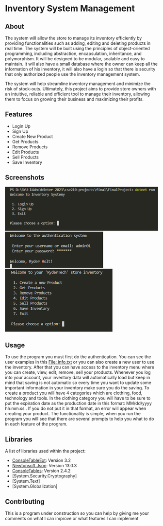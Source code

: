 # Inventory System Management

## About
The system will allow the store to manage its inventory efficiently by providing functionalities such as adding, editing and deleting products in real time. The system will be built using the principles of object-oriented programming, including abstraction, encapsulation, inheritance, and polymorphism. It will be designed to be modular, scalable and easy to maintain. It will also have a small database where the owner can keep all the information of his inventory, it will also have a login so that there is security that only authorized people use the inventory management system.

The system will help streamline inventory management and minimize the risk of stock-outs. Ultimately, this project aims to provide store owners with an intuitive, reliable and efficient tool to manage their inventory, allowing them to focus on growing their business and maximizing their profits.

## Features
* Login Up
* Sign Up
* Create New Product
* Get Products
* Remove Products
* Edit Products
* Sell Products
* Save Inventory

## Screenshots
![Authentication](images/Login.png)
![Login](images/Login_2.png)
![Main Menu](images/Main_menu.png)

## Usage
To use the program you must first do the authentication. You can see the user examples in this [File: info.txt](info.txt) or you can also create a new user to use the inventory.
After that you can have access to the inventory menu where you can create, view, edit, remove, sell your products. Whenever you log into your account, your inventory data will automatically load but keep in mind that saving is not automatic so every time you want to update some important information in your inventory make sure you do the saving.
To create a product you will have 4 categories which are clothing, food, technology and tools.
In the clothing category you will have to be sure to put the expiration date as the production date in this format: MM/dd/yyyy hh:mm:ss . If you do not put it in that format, an error will appear when creating your product.
The functionality is simple, when you run the program you will see that there are several prompts to help you what to do in each feature of the program.

## Libraries
A list of libraries used within the project:
* [ConsoleTableExt](ConsoleTableExt): Version 3.2 
* [Newtonsoft.Json](Newtonsoft.Json): Version 13.0.3
* [ConsoleTables](ConsoleTables): Version 2.4.2
* [System.Security.Cryptography]
* [System.Text]
* [System.Globalization]

## Contributing
This is a program under construction so you can help by giving me your comments on what I can improve or what features I can implement

